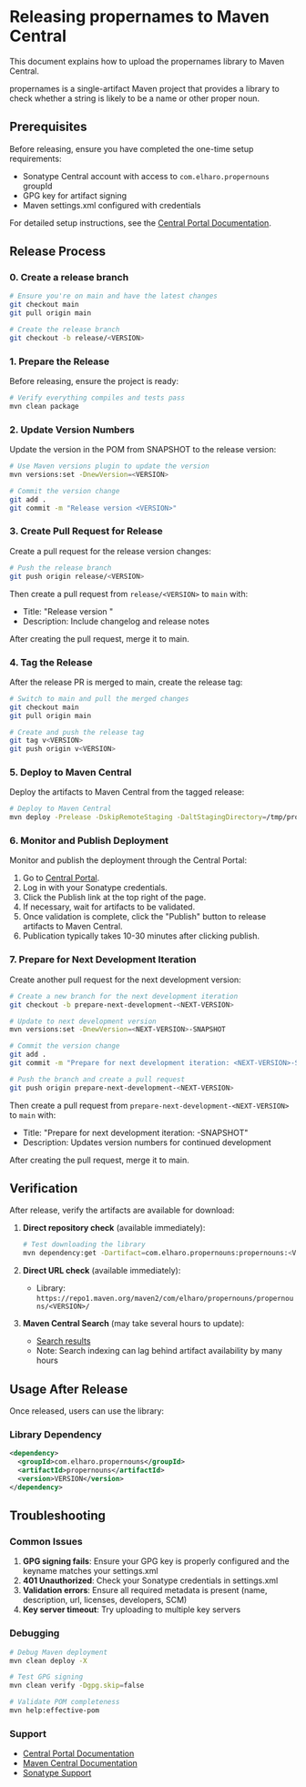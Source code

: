 # Releasing propernames to Maven Central

This document explains how to upload the propernames library to Maven Central.

propernames is a single-artifact Maven project that provides a library to check whether a string is likely to be a name or other proper noun.

## Prerequisites

Before releasing, ensure you have completed the one-time setup requirements:

- Sonatype Central account with access to `com.elharo.propernouns` groupId
- GPG key for artifact signing
- Maven settings.xml configured with credentials

For detailed setup instructions, see the [Central Portal Documentation](https://central.sonatype.com/publishing).

## Release Process

### 0. Create a release branch

```bash
# Ensure you're on main and have the latest changes
git checkout main
git pull origin main

# Create the release branch
git checkout -b release/<VERSION>
```

### 1. Prepare the Release

Before releasing, ensure the project is ready:

```bash
# Verify everything compiles and tests pass
mvn clean package
```

### 2. Update Version Numbers

Update the version in the POM from SNAPSHOT to the release version:

```bash
# Use Maven versions plugin to update the version
mvn versions:set -DnewVersion=<VERSION>

# Commit the version change
git add .
git commit -m "Release version <VERSION>"
```

### 3. Create Pull Request for Release

Create a pull request for the release version changes:

```bash
# Push the release branch
git push origin release/<VERSION>
```

Then create a pull request from `release/<VERSION>` to `main` with:
- Title: "Release version <VERSION>"
- Description: Include changelog and release notes

After creating the pull request, merge it to main.

### 4. Tag the Release

After the release PR is merged to main, create the release tag:

```bash
# Switch to main and pull the merged changes
git checkout main
git pull origin main

# Create and push the release tag
git tag v<VERSION>
git push origin v<VERSION>
```

### 5. Deploy to Maven Central

Deploy the artifacts to Maven Central from the tagged release:

```bash
# Deploy to Maven Central
mvn deploy -Prelease -DskipRemoteStaging -DaltStagingDirectory=/tmp/propernouns-deploy -Dmaven.install.skip
```

### 6. Monitor and Publish Deployment

Monitor and publish the deployment through the Central Portal:

1. Go to [Central Portal](https://central.sonatype.com/publishing/deployments).
2. Log in with your Sonatype credentials.
3. Click the Publish link at the top right of the page.
4. If necessary, wait for artifacts to be validated.
5. Once validation is complete, click the "Publish" button to release artifacts to Maven Central.
6. Publication typically takes 10-30 minutes after clicking publish.

### 7. Prepare for Next Development Iteration

Create another pull request for the next development version:

```bash
# Create a new branch for the next development iteration
git checkout -b prepare-next-development-<NEXT-VERSION>

# Update to next development version
mvn versions:set -DnewVersion=<NEXT-VERSION>-SNAPSHOT

# Commit the version change
git add .
git commit -m "Prepare for next development iteration: <NEXT-VERSION>-SNAPSHOT"

# Push the branch and create a pull request
git push origin prepare-next-development-<NEXT-VERSION>
```

Then create a pull request from `prepare-next-development-<NEXT-VERSION>` to `main` with:
- Title: "Prepare for next development iteration: <NEXT-VERSION>-SNAPSHOT"
- Description: Updates version numbers for continued development

After creating the pull request, merge it to main.

## Verification

After release, verify the artifacts are available for download:

1. **Direct repository check** (available immediately):
   ```bash
   # Test downloading the library
   mvn dependency:get -Dartifact=com.elharo.propernouns:propernouns:<VERSION>
   ```

2. **Direct URL check** (available immediately):
   - Library: `https://repo1.maven.org/maven2/com/elharo/propernouns/propernouns/<VERSION>/`

3. **Maven Central Search** (may take several hours to update):
   - [Search results](https://search.maven.org/search?q=g:com.elharo.propernouns)
   - Note: Search indexing can lag behind artifact availability by many hours

## Usage After Release

Once released, users can use the library:

### Library Dependency

```xml
<dependency>
  <groupId>com.elharo.propernouns</groupId>
  <artifactId>propernouns</artifactId>
  <version>VERSION</version>
</dependency>
```

## Troubleshooting

### Common Issues

1. **GPG signing fails**: Ensure your GPG key is properly configured and the keyname matches your settings.xml
2. **401 Unauthorized**: Check your Sonatype credentials in settings.xml
3. **Validation errors**: Ensure all required metadata is present (name, description, url, licenses, developers, SCM)
4. **Key server timeout**: Try uploading to multiple key servers

### Debugging

```bash
# Debug Maven deployment
mvn clean deploy -X

# Test GPG signing
mvn clean verify -Dgpg.skip=false

# Validate POM completeness
mvn help:effective-pom
```

### Support

- [Central Portal Documentation](https://central.sonatype.com/publishing)
- [Maven Central Documentation](https://maven.apache.org/repository/guide-central-repository-upload.html)
- [Sonatype Support](https://issues.sonatype.org/)

